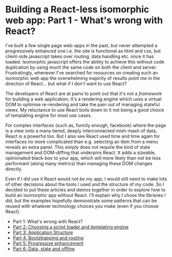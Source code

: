 # Building a React-less isomorphic web app: Part 1 - What's wrong with React?

I've built a few single page web-apps in the past, but never attempted a progressively enhanced one i.e. the site is functional as html and css, but client-side javascript takes over routing, data handling etc. once it has loaded. Isomorphic javascript offers the ability to achieve this without code duplication by using much the same code on both the client and server. Frustratingly, whenever I've searched for resources on creating such an isomorphic web app the overwhelming majority of results point me in the direction of React... but what if I don't want to use React?

The developers of React are at pains to point out that it's not a *framework* for building a web application; it's a rendering engine which uses a virtual DOM to optimise re-rendering and take the pain out of managing stateful views. My reluctance to use React boils down to it not being a good choice of templating engine for most use cases.

For complex interfaces (such as, funnily enough, facebook) where the page is a view onto a many tiered, deeply interconnected mish-mash of data, React is a powerful too. But I also see React used time and time again for interfaces no more complicated than e.g. selecting an item from a menu reveals an extra panel. This simply does not require the kind of state management and DOM-diffing that underpins React. It adds a sizeable, opinionated black-box to your app, which will more likely than not be less performant (along many metrics) than managing these DOM changes directly. 

Even if I did use it React would not *be* my app; I would still need to make lots of other decisions about the tools I used and the structure of my code. So I decided to put these articles and demos together in order to explore how to build an isomorphic app without React. I'll explain why I chose the libraries I did, but the examples hopefully demonstrate some patterns that can be reused with whatever technology choices you make (even if you choose React).

- Part 1: What's wrong with React?
- [Part 2: Choosing a script loader and templating engine]()
- [Part 3: Application Structure]()
- [Part 4: Bootstrapping and routing]()
- [Part 5: Progressive enhancement]()
- [Part 6: Data, state and offline]()